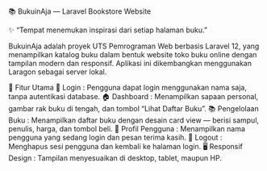 📚 BukuinAja — Laravel Bookstore Website

✨ “Tempat menemukan inspirasi dari setiap halaman buku.”

BukuinAja adalah proyek UTS Pemrograman Web berbasis Laravel 12, yang menampilkan katalog buku dalam bentuk website toko buku online dengan tampilan modern dan responsif.
Aplikasi ini dikembangkan menggunakan Laragon sebagai server lokal.

🚀 Fitur Utama
🔐 Login : Pengguna dapat login menggunakan nama saja, tanpa autentikasi database.
🏠 Dashboard : Menampilkan sapaan personal, gambar rak buku di tengah, dan tombol “Lihat Daftar Buku”.
📚 Pengelolaan Buku : Menampilkan daftar buku dengan desain card view — berisi sampul, penulis, harga, dan tombol beli.
👤 Profil Pengguna : Menampilkan nama pengguna yang sedang login dan pesan terima kasih.
🚪 Logout : Menghapus sesi pengguna dan kembali ke halaman login.
🖥️ Responsif Design : Tampilan menyesuaikan di desktop, tablet, maupun HP.
